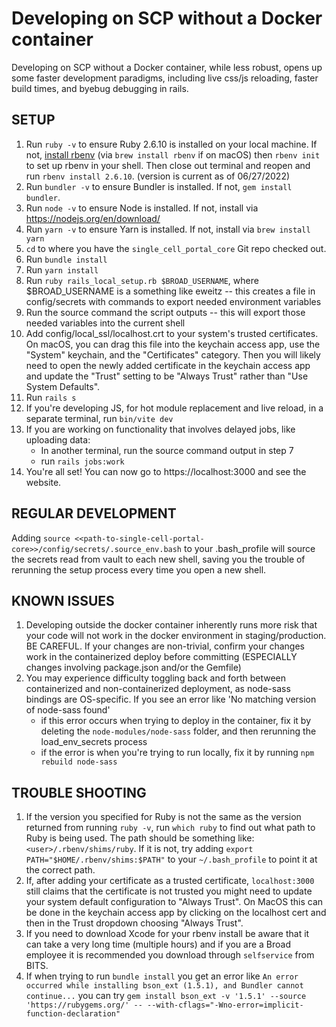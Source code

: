 # Developing on SCP without a Docker container

Developing on SCP without a Docker container, while less robust, opens up some faster development paradigms, including live css/js reloading, faster build times, and byebug debugging in rails.

## SETUP

1.  Run `ruby -v` to ensure Ruby 2.6.10 is installed on your local machine.  If not, [install rbenv](https://github.com/rbenv/rbenv#installation) (via `brew install rbenv` if on macOS) then `rbenv init` to set up rbenv in your shell. Then close out terminal and reopen and run `rbenv install 2.6.10`. (version is current as of 06/27/2022)
2.  Run `bundler -v` to ensure Bundler is installed.  If not, `gem install bundler`.
3.  Run `node -v` to ensure Node is installed. If not, install via https://nodejs.org/en/download/
4.  Run `yarn -v` to ensure Yarn is installed. If not, install via `brew install yarn`
5.  `cd` to where you have the `single_cell_portal_core` Git repo checked out.
6.  Run `bundle install`
7.  Run `yarn install`
8.  Run `ruby rails_local_setup.rb $BROAD_USERNAME`, where $BROAD_USERNAME is a something like eweitz -- this creates a file in config/secrets with commands to export needed environment variables
9.  Run the source command the script outputs -- this will export those needed variables into the current shell
10.  Add config/local_ssl/localhost.crt to your system's trusted certificates. On macOS, you can drag this file into the keychain access app, use the "System" keychain, and the "Certificates" category. Then you will likely need to open the newly added certificate in the keychain access app and update the "Trust" setting to be "Always Trust" rather than "Use System Defaults".
11.  Run `rails s`
12.  If you're developing JS, for hot module replacement and live reload, in a separate terminal, run `bin/vite dev`
13. If you are working on functionality that involves delayed jobs, like uploading data:
    * In another terminal, run the source command output in step 7
    * run `rails jobs:work`
14.  You're all set!  You can now go to https://localhost:3000 and see the website.

## REGULAR DEVELOPMENT
Adding `source <<path-to-single-cell-portal-core>>/config/secrets/.source_env.bash` to your .bash_profile will source the secrets read from vault to each new shell, saving you the trouble of rerunning the setup process every time you open a new shell.

## KNOWN ISSUES
1. Developing outside the docker container inherently runs more risk that your code will not work in the docker environment in staging/production.  BE CAREFUL.  If your changes are non-trivial, confirm your changes work in the containerized deploy before committing (ESPECIALLY changes involving package.json and/or the Gemfile)
2. You may experience difficulty toggling back and forth between containerized and non-containerized deployment, as node-sass bindings are OS-specific.  If you see an error like 'No matching version of node-sass found'
   * if this error occurs when trying to deploy in the container, fix it by deleting the `node-modules/node-sass` folder, and then rerunning the load_env_secrets process
   * if the error is when you're trying to run locally, fix it by running `npm rebuild node-sass`

## TROUBLE SHOOTING
1. If the version you specified for Ruby is not the same as the version returned from running `ruby -v`, run `which ruby` to find out what path to Ruby is being used. The path should be something like: `<user>/.rbenv/shims/ruby`. If it is not, try adding `export PATH="$HOME/.rbenv/shims:$PATH"` to your `~/.bash_profile` to point it at the correct path. 
2. If, after adding your certificate as a trusted certificate, `localhost:3000` still claims that the certificate is not trusted you might need to update your system default configuration to "Always Trust". On MacOS this can be done in the keychain access app by clicking on the localhost cert and then in the Trust dropdown choosing "Always Trust".
3. If you need to download Xcode for your rbenv install be aware that it can take a very long time (multiple hours) and if you are a Broad employee it is recommended you download through `selfservice` from BITS.
4. If when trying to run `bundle install` you get an error like `An error occurred while installing bson_ext (1.5.1), and Bundler cannot continue...` you can try `gem install bson_ext -v '1.5.1' --source 'https://rubygems.org/' -- --with-cflags="-Wno-error=implicit-function-declaration"`
